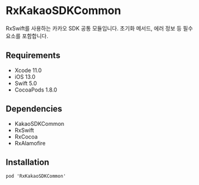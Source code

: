 # RxKakaoSDKCommon

RxSwift를 사용하는 카카오 SDK 공통 모듈입니다. 초기화 메서드, 에러 정보 등 필수 요소를 포함합니다.

## Requirements
- Xcode 11.0
- iOS 13.0
- Swift 5.0
- CocoaPods 1.8.0

## Dependencies
- KakaoSDKCommon
- RxSwift
- RxCocoa
- RxAlamofire

## Installation
```
pod 'RxKakaoSDKCommon'
```